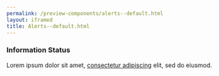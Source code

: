 ```yaml
--- 
permalink: /preview-components/alerts--default.html
layout: iframed 
title: Alerts--default.html
---
```

<div class="alert alert-info">
    <div class="alert-body">
        <h3 class="alert-heading">Information Status</h3>
        <p class="alert-text">Lorem ipsum dolor sit amet,
            <a href="javascript:void(0);">consectetur adipiscing</a> elit, sed do eiusmod.</p>
    </div>
</div>